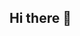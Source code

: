 ## Hi there 👋

<!--
**gluver/gluver** is a ✨ _special_ ✨ repository because its `README.md` (this file) appears on your GitHub profile.

Here are some ideas to get you started:

- 🔭 I’m currently working on ...
- 🌱 I’m currently learning ...
- 👯 I’m looking to collaborate on ...
- 🤔 I’m looking for help with ...
- 💬 Ask me about ...
- 📫 How to reach me: ...
- 😄 Pronouns: ...
- ⚡ Fun fact: ...
[![gluver's GitHub stats](https://github-readme-stats-nine-pied-58.vercel.app/api?username=gluver)](https://github.com/gluver/github-readme-stats)
